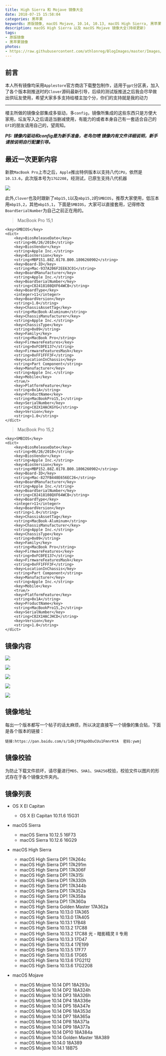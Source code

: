 ```yaml
---
title: High Sierra 和 Mojave 镜像大全
date: 2018-07-15 15:58:04
categories: 黑苹果
keywords: 原版镜像, macOS Mojave, 10.14, 10.13, macOS High Sierra, 黑苹果镜像
description: macOS High Sierra 以及 macOS Mojave 镜像大全(持续更新)
tags: 
- 原版镜像
- 黑苹果镜像
photos:
- https://raw.githubusercontent.com/athlonreg/BlogImages/master/Images/89/2b0a9ae60f8cfa0161b2fc28da0808.jpg
---
```


## 前言
本人所有镜像均采用`Applestore`官方商店下载整包制作，适用于`gpt`分区表，加入了各个版本刚推送时的`Clover`源码最新引导，后续的测试版推送之后我会尽早做出供坛友使用，希望大家多多支持给楼主加个分，你们的支持就是我的动力

----

楼主所做的镜像全部集成多驱动，多`config`，镜像所集成的这些东西只是方便大家用，坛友写入之后请适当删减使用，有能力的或者本身自己有一套适合自己的`EFI`的朋友请用自己的，望周知。

***PS: 镜像内驱动和config是为新手准备，老鸟勿喷
镜像内有文件详细说明，新手请按说明自行配置引导。***

## 最近一次更新内容

新款`MacBook Pro`上市之后，`Apple`推出特供版本以支持八代`CPU`，依然是`10.13.6`，此次版本号为`17G2208`，经测试，已原生支持八代机器

![](https://raw.githubusercontent.com/athlonreg/BlogImages/master/Images/35/a6f93b4a09ab4880e7b5736b6e87e7.jpg)

此外,`Clover`也及时跟新了`mbp15,1`以及`mbp15,2`的`SMBIOS`，推荐大家使用，低压本用`mbp15,2`，其他`mbp15,1`，下面是`SMBIOS`，大家可以直接套用，记得修改`BoardSerialNumber`为自己之前正在用的。

> MacBook Pro 15,1

```
<key>SMBIOS</key>
<dict>
	<key>BiosReleaseDate</key>
	<string>06/26/2018</string>
	<key>BiosVendor</key>
	<string>Apple Inc.</string>
	<key>BiosVersion</key>
	<string>MBP151.88Z.0178.B00.1806260902</string>
	<key>Board-ID</key>
	<string>Mac-937A206F2EE63C01</string>
	<key>BoardManufacturer</key>
	<string>Apple Inc.</string>
	<key>BoardSerialNumber</key>
	<string>C02418108QXF64WCB</string>
	<key>BoardType</key>
	<integer>11</integer>
	<key>BoardVersion</key>
	<string>1.0</string>
	<key>ChassisAssetTag</key>
	<string>MacBook-Aluminum</string>
	<key>ChassisManufacturer</key>
	<string>Apple Inc.</string>
	<key>ChassisType</key>
	<string>0x09</string>
	<key>Family</key>
	<string>MacBook Pro</string>
	<key>FirmwareFeatures</key>
	<string>0xFC0FE137</string>
	<key>FirmwareFeaturesMask</key>
	<string>0xFF1FFF3F</string>
	<key>LocationInChassis</key>
	<string>Part Component</string>
	<key>Manufacturer</key>
	<string>Apple Inc.</string>
	<key>Mobile</key>
	<true/>
	<key>PlatformFeature</key>
	<string>0x1A</string>
	<key>ProductName</key>
	<string>MacBookPro15,1</string>
	<key>SerialNumber</key>
	<string>C02X1HACKGYG</string>
	<key>Version</key>
	<string>1.0</string>
</dict>
```

> MacBook Pro 15,2

```
<key>SMBIOS</key>
<dict>
	<key>BiosReleaseDate</key>
	<string>06/26/2018</string>
	<key>BiosVendor</key>
	<string>Apple Inc.</string>
	<key>BiosVersion</key>
	<string>MBP152.88Z.0178.B00.1806260902</string>
	<key>Board-ID</key>
	<string>Mac-827FB448E656EC26</string>
	<key>BoardManufacturer</key>
	<string>Apple Inc.</string>
	<key>BoardSerialNumber</key>
	<string>C02418108QXF64WCB</string>
	<key>BoardType</key>
	<integer>11</integer>
	<key>BoardVersion</key>
	<string>1.0</string>
	<key>ChassisAssetTag</key>
	<string>MacBook-Aluminum</string>
	<key>ChassisManufacturer</key>
	<string>Apple Inc.</string>
	<key>ChassisType</key>
	<string>0x09</string>
	<key>Family</key>
	<string>MacBook Pro</string>
	<key>FirmwareFeatures</key>
	<string>0xFC0FE137</string>
	<key>FirmwareFeaturesMask</key>
	<string>0xFF1FFF3F</string>
	<key>LocationInChassis</key>
	<string>Part Component</string>
	<key>Manufacturer</key>
	<string>Apple Inc.</string>
	<key>Mobile</key>
	<true/>
	<key>PlatformFeature</key>
	<string>0x1A</string>
	<key>ProductName</key>
	<string>MacBookPro15,2</string>
	<key>SerialNumber</key>
	<string>C02X1HACJHCD</string>
	<key>Version</key>
	<string>1.0</string>
</dict>
```

## 镜像内容

![](https://raw.githubusercontent.com/athlonreg/BlogImages/master/Images/88/e3735f1df7c1698869bc4700b0e34f.png)

![](https://raw.githubusercontent.com/athlonreg/BlogImages/master/Images/48/99a6d0d9094d41acc455008be82109.png)

![](https://raw.githubusercontent.com/athlonreg/BlogImages/master/Images/48/87d2b0ec6f40a3df7347148b03d196.png)

![](https://raw.githubusercontent.com/athlonreg/BlogImages/master/Images/04/9fa489977f2fc21eccce5b795eddb6.png)

![](https://raw.githubusercontent.com/athlonreg/BlogImages/master/Images/a6/ba1d85d46d0523daf0d539579bcbbd.png)

## 镜像地址

每出一个版本都写一个帖子的话太麻烦，所以决定直接写一个镜像的集合贴，下面是各个版本的链接：

```
链接:https://pan.baidu.com/s/1dkjtPXqoOOuCUu1FmnrKtA  密码:ywmj
```

## 镜像校验

为防止下载文件损坏，请尽量进行`MD5`、`SHA1`、`SHA256`校验，校验文件以图片的形式存在于各个镜像文件夹内。

## 镜像列表
- OS X EI Capitan
    - OS X EI Capitan 10.11.6 15G31

- macOS Sierra
    - macOS Sierra 10.12.5 16F73
    - macOS Sierra 10.12.6 16G29

- macOS High Sierra
    - macOS High Sierra DP1 17A264c
    - macOS High Sierra DP1 17A291m
    - macOS High Sierra DP1 17A306F
    - macOS High Sierra DP1 17A315i
    - macOS High Sierra DP1 17A330h
    - macOS High Sierra DP1 17A344b
    - macOS High Sierra DP1 17A352a
    - macOS High Sierra DP1 17A358a
    - macOS High Sierra DP1 17A360a
    - macOS High Sierra Golden Master 17A362a
    - macOS High Sierra 10.13.0 17A365
    - macOS High Sierra 10.13.0 17A405
    - macOS High Sierra 10.13.1 17B48
    - macOS High Sierra 10.13.2 17C88
    - macOS High Sierra 10.13.2 17C88 光 - 暗影精灵 II 专用
    - macOS High Sierra 10.13.3 17D47
    - macOS High Sierra 10.13.4 17E199
    - macOS High Sierra 10.13.5 17F77
    - macOS High Sierra 10.13.6 17G65
    - macOS High Sierra 10.13.6 17G2112
    - macOS High Sierra 10.13.6 17G2208

- macOS Mojave
    - macOS Mojave 10.14 DP1 18A293u
    - macOS Mojave 10.14 DP2 18A324h
    - macOS Mojave 10.14 DP3 18A326h
    - macOS Mojave 10.14 DP4 18A336e
    - macOS Mojave 10.14 DP5 18A347e
    - macOS Mojave 10.14 DP6 18A353d
    - macOS Mojave 10.14 DP7 18A365a
    - macOS Mojave 10.14 DP8 18A371a
    - macOS Mojave 10.14 DP9 18A377a
    - macOS Mojave 10.14 DP10 18A384a
    - macOS Mojave 10.14 Golden Master 18A389
    - macOS Mojave 10.14.0 18A389
    - macOS Mojave 10.14.1 18B75
